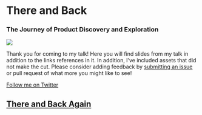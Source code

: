 # There and Back
### The Journey of Product Discovery and Exploration

![][image-1]

Thank you for coming to my talk! Here you will find slides from my talk in addition to the links references in it. In addition, I’ve included assets that did not make the cut. Please consider adding feedback by [submitting an issue][1] or pull request of what more you might like to see!

[Follow me on Twitter][2]

## [There and Back Again][3]

[1]:	https://github.com/davidhoang/there-and-back/issues
[2]:	http://davidhoang.com
[3]:	https://github.com/davidhoang/there-and-back/wiki

[image-1]:	https://raw.githubusercontent.com/davidhoang/there-and-back/master/readme/guernica.jpg
